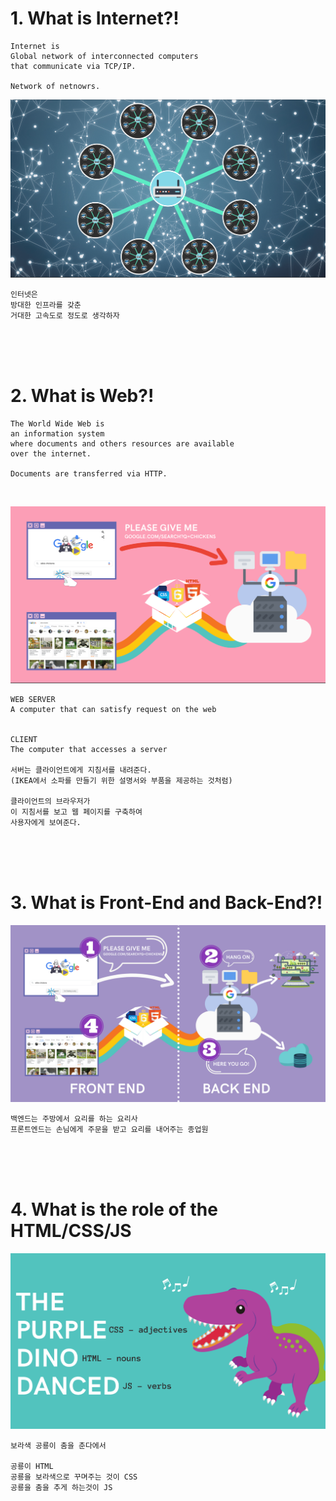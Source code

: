 # 1. What is Internet?!

```
Internet is
Global network of interconnected computers
that communicate via TCP/IP.

Network of netnowrs.
```

![internet](internet.png)

```
인터넷은
방대한 인프라를 갖춘
거대한 고속도로 정도로 생각하자
```

<br><br><br>

# 2. What is Web?!

```
The World Wide Web is
an information system
where documents and others resources are available
over the internet.

Documents are transferred via HTTP.
```

<br>

![request response](./request%20response.png)

```
WEB SERVER
A computer that can satisfy request on the web


CLIENT
The computer that accesses a server

서버는 클라이언트에게 지침서를 내려준다.
(IKEA에서 소파를 만들기 위한 설명서와 부품을 제공하는 것처럼)

클라이언트의 브라우저가
이 지침서를 보고 웹 페이지를 구축하여
사용자에게 보여준다.
```

<br><br><br>

# 3. What is Front-End and Back-End?!

![front-end and back-end](front.png)

```
백엔드는 주방에서 요리를 하는 요리사
프론트엔드는 손님에게 주문을 받고 요리를 내어주는 종업원
```

<br><br><br>

# 4. What is the role of the HTML/CSS/JS

![HTML/CSS/JS](./html%20css%20js.png)

```
보라색 공룡이 춤을 춘다에서

공룡이 HTML
공룡을 보라색으로 꾸며주는 것이 CSS
공룡을 춤을 추게 하는것이 JS
```
